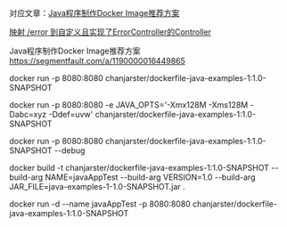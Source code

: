 对应文章：[Java程序制作Docker Image推荐方案](https://segmentfault.com/a/1190000016449865)

[映射 /error 到自定义且实现了ErrorController的Controller](https://www.cnblogs.com/yaoyuan2/p/11880375.html)


Java程序制作Docker Image推荐方案
https://segmentfault.com/a/1190000016449865

docker run -p 8080:8080 chanjarster/dockerfile-java-examples-1:1.0-SNAPSHOT

docker run -p 8080:8080 -e JAVA_OPTS='-Xmx128M -Xms128M -Dabc=xyz -Ddef=uvw' chanjarster/dockerfile-java-examples-1:1.0-SNAPSHOT

docker run -p 8080:8080 chanjarster/dockerfile-java-examples-1:1.0-SNAPSHOT --debug

docker build -t chanjarster/dockerfile-java-examples-1:1.0-SNAPSHOT --build-arg NAME=javaAppTest --build-arg VERSION=1.0 --build-arg JAR_FILE=java-examples-1-1.0-SNAPSHOT.jar .

docker run -d --name javaAppTest -p 8080:8080 chanjarster/dockerfile-java-examples-1:1.0-SNAPSHOT 

